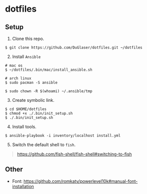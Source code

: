 # dotfiles

## Setup

1. Clone this repo.
```
$ git clone https://github.com/DuGlaser/dotfiles.git ~/dotfiles
```

2. Install `Ansible`
```
# mac os
$ ~/dotfiles/.bin/mac/install_ansible.sh

# arch linux
$ sudo pacman -S ansible

$ sudo chown -R $(whoami) ~/.ansible/tmp
```

3. Create symbolic link.
```
$ cd $HOME/dotfiles
$ chmod +x ./.bin/init_setup.sh
$ ./.bin/init_setup.sh
```

4. Install tools.
```
$ ansible-playbook -i inventory/localhost install.yml
```

5. Switch the default shell to `fish`.
> https://github.com/fish-shell/fish-shell#switching-to-fish

## Other

- Font: https://github.com/romkatv/powerlevel10k#manual-font-installation
